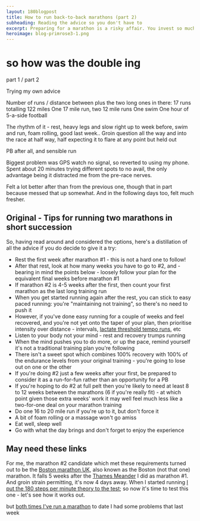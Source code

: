 ```yaml
---
layout: 180blogpost
title: How to run back-to-back marathons (part 2) 
subheading: Reading the advice so you don't have to
excerpt: Preparing for a marathon is a risky affair. You invest so much time in the training, and it all has to come together on one particular morning. So what to do about this risk?
heroimage: blog-primrose3-1.png
---
```



# so how was the double ing

part 1 / part 2

Trying my own advice

Number of runs / distance between plus the two long ones in there:
17 runs totalling 122 miles
One 17 mile run, two 12 mile runs
One swim
One hour of 5-a-side football


The rhythm of it - rest, heavy legs and slow right up to week before, swim and run, foam rolling, good last week.. Groin question all the way and into the race at half way, half expecting it to flare at any point but held out

PB after all, and sensible run

Biggest problem was GPS watch no signal, so reverted to using my phone. Spent about 20 minutes trying different spots to no avail, the only advantage being it distracted me from the pre-race nerves.

Felt a lot better after than from the previous one, though that in part because messed that up somewhat. And in the following days too, felt much fresher.



<h2 class="section-heading">Original - Tips for running two marathons in short succession</h2>

<p>So, having read around and considered the options, here's a distillation of all the advice if you do decide to give it a try:</p>


 * Rest the first week after marathon #1 - this is not a hard one to follow!
 * After that rest, look at how many weeks you have to go to #2, and - bearing in mind the points below - loosely follow your plan for the equivalent final weeks before marathon #1
 * If marathon #2 is 4-5 weeks after the first, then count your first marathon as the last long training run
 * When you get started running again after the rest, you can stick to easy paced running: you're "maintaining not training", so there's no need to push it
 * However, if you've done easy running for a couple of weeks and feel recovered, and you're not yet onto the taper of your plan, then prioritise intensity over distance - intervals, <a href="https://runnersconnect.net/training-with-thresholds-in-the-right-zone/">lactate threshold tempo runs</a>, etc
 * Listen to your body not your mind - rest and recovery trumps running
 * When the mind pushes you to do more, or up the pace, remind yourself it's not a traditional training plan you're following
 * There isn't a sweet spot which combines 100% recovery with 100% of the endurance levels from your original training - you're going to lose out on one or the other
 * If you're doing #2 just a few weeks after your first, be prepared to consider it as a run-for-fun rather than an opportunity for a PB
 * If you're hoping to do #2 at full pelt then you're likely to need at least 8 to 12 weeks between the marathons (6 if you're really fit) - at which point given those extra weeks' work it may well feel much less like a two-for-one deal on your marathon training
 * Do one 16 to 20 mile run if you're up to it, but don't force it
 * A bit of foam rolling or a massage won't go amiss
 * Eat well, sleep well
 * Go with what the day brings and don't forget to enjoy the experience



<h2 class="section-heading">May need these links</h2>

<p>For me, the marathon #2 candidate which met these requirements turned out to be the <a href="https://www.bostonmarathon.co.uk/">Boston marathon UK</a>, also known as the Boston (not that one) marathon. It falls 5 weeks after the <a href="http://www.hermesrunning.com/thames-meander/">Thames Meander</a> I did as marathon #1. And groin strain permitting, it's now 4 days away. When I started running <a href="{{ site.baseurl }}{% post_url 2017-1-28-180-steps-intro %}">I put the 180 steps per minute theory to the test</a>; so now it's time to test this one - let's see how it works out.

 but <a href="{{ site.baseurl }}{% post_url 2017-3-31-a-tale-of-two-marathons %}">both times I've run a marathon</a> to date I had some problems that last week
</p>








